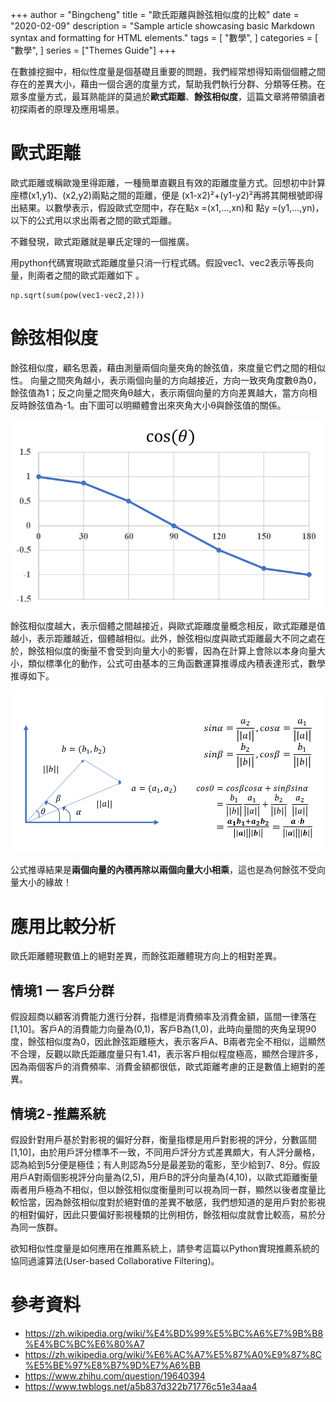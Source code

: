 +++
author = "Bingcheng"
title = "歐氏距離與餘弦相似度的比較"
date = "2020-02-09"
description = "Sample article showcasing basic Markdown syntax and formatting for HTML elements."
tags = [
    "數學",
]
categories = [
    "數學",
]
series = ["Themes Guide"]
+++

在數據挖掘中，相似性度量是個基礎且重要的問題，我們經常想得知兩個個體之間存在的差異大小，藉由一個合適的度量方式，幫助我們執行分群、分類等任務。在眾多度量方式，最耳熟能詳的莫過於**歐式距離**、**餘弦相似度**，這篇文章將帶領讀者初探兩者的原理及應用場景。
<!--more-->

# 歐式距離

歐式距離或稱歐幾里得距離，一種簡單直觀且有效的距離度量方式。回想初中計算座標(x1,y1)、(x2,y2)兩點之間的距離，便是 (x1-x2)²+(y1-y2)²再將其開根號即得出結果。以數學表示，假設歐式空間中，存在點x =(x1,…,xn)和 點y =(y1,…,yn)，以下的公式用以求出兩者之間的歐式距離。

不難發現，歐式距離就是畢氏定理的一個推廣。

用python代碼實現歐式距離度量只消一行程式碼。假設vec1、vec2表示等長向量，則兩者之間的歐式距離如下 。

```
np.sqrt(sum(pow(vec1-vec2,2)))
```
# 餘弦相似度

餘弦相似度，顧名思義，藉由測量兩個向量夾角的餘弦值，來度量它們之間的相似性。
向量之間夾角越小，表示兩個向量的方向越接近，方向一致夾角度數θ為0，餘弦值為1；反之向量之間夾角θ越大，表示兩個向量的方向差異越大，當方向相反時餘弦值為-1。由下圖可以明顯體會出來夾角大小θ與餘弦值的關係。

![alt text](image.png)

餘弦相似度越大，表示個體之間越接近，與歐式距離度量概念相反，歐式距離是值越小，表示距離越近，個體越相似。此外，餘弦相似度與歐式距離最大不同之處在於，餘弦相似度的衡量不會受到向量大小的影響，因為在計算上會除以本身向量大小，類似標準化的動作，公式可由基本的三角函數運算推導成內積表達形式，數學推導如下。

![alt text](image-1.png)

公式推導結果是**兩個向量的內積再除以兩個向量大小相乘**，這也是為何餘弦不受向量大小的緣故！

# 應用比較分析
歐氏距離體現數值上的絕對差異，而餘弦距離體現方向上的相對差異。

## 情境1 一 客戶分群
假設超商以顧客消費能力進行分群，指標是消費頻率及消費金額，區間一律落在[1,10]。客戶A的消費能力向量為(0,1)，客戶B為(1,0)，此時向量間的夾角呈現90度，餘弦相似度為0，因此餘弦距離極大，表示客戶A、B兩者完全不相似，這顯然不合理，反觀以歐氏距離度量只有1.41，表示客戶相似程度極高，顯然合理許多，因為兩個客戶的消費頻率、消費金額都很低，歐式距離考慮的正是數值上絕對的差異。

## 情境2 - 推薦系統
假設針對用戶基於對影視的偏好分群，衡量指標是用戶對影視的評分，分數區間[1,10]，由於用戶評分標準不一致，不同用戶評分方式差異頗大，有人評分嚴格，認為給到5分便是極佳；有人則認為5分是最差勁的電影，至少給到7、8分。假設用戶A對兩個影視評分向量為(2,5)，用戶B的評分向量為(4,10)，以歐式距離衡量兩者用戶極為不相似，但以餘弦相似度衡量則可以視為同一群，顯然以後者度量比較恰當，因為餘弦相似度對於絕對值的差異不敏感，我們想知道的是用戶對於影視的相對偏好，因此只要偏好影視種類的比例相仿，餘弦相似度就會比較高，易於分為同一族群。

欲知相似性度量是如何應用在推薦系統上，請參考這篇以Python實現推薦系統的協同過濾算法(User-based Collaborative Filtering)。

# 參考資料
* https://zh.wikipedia.org/wiki/%E4%BD%99%E5%BC%A6%E7%9B%B8%E4%BC%BC%E6%80%A7
* https://zh.wikipedia.org/wiki/%E6%AC%A7%E5%87%A0%E9%87%8C%E5%BE%97%E8%B7%9D%E7%A6%BB
* https://www.zhihu.com/question/19640394
* https://www.twblogs.net/a5b837d322b71776c51e34aa4
